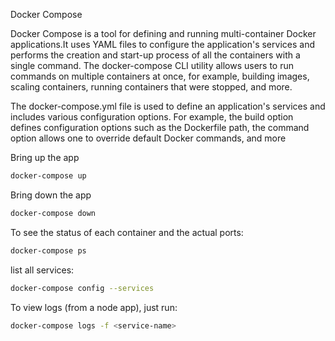<!--ts-->
<!--te-->

Docker Compose

Docker Compose is a tool for defining and running multi-container Docker applications.It uses YAML files to configure the application's services and performs the creation and start-up process of all the containers with a single command. The docker-compose CLI utility allows users to run commands on multiple containers at once, for example, building images, scaling containers, running containers that were stopped, and more.

The docker-compose.yml file is used to define an application's services and includes various configuration options. For example, the build option defines configuration options such as the Dockerfile path, the command option allows one to override default Docker commands, and more


Bring up the app
```bash
docker-compose up
```

Bring down the app
```bash
docker-compose down
```

To see the status of each container and the actual ports:
```bash
docker-compose ps
```

list all services:
```bash
docker-compose config --services
```

To view logs (from a node app), just run:
```bash
docker-compose logs -f <service-name>
```


